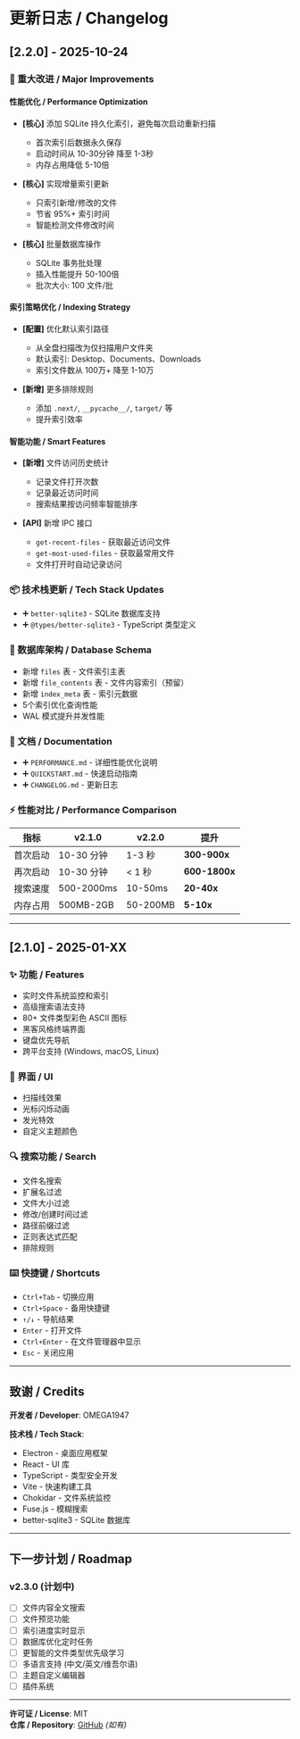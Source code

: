 # 更新日志 / Changelog

## [2.2.0] - 2025-10-24

### 🚀 重大改进 / Major Improvements

#### 性能优化 / Performance Optimization
- **[核心]** 添加 SQLite 持久化索引，避免每次启动重新扫描
  - 首次索引后数据永久保存
  - 启动时间从 10-30分钟 降至 1-3秒
  - 内存占用降低 5-10倍

- **[核心]** 实现增量索引更新
  - 只索引新增/修改的文件
  - 节省 95%+ 索引时间
  - 智能检测文件修改时间

- **[核心]** 批量数据库操作
  - SQLite 事务批处理
  - 插入性能提升 50-100倍
  - 批次大小: 100 文件/批

#### 索引策略优化 / Indexing Strategy
- **[配置]** 优化默认索引路径
  - 从全盘扫描改为仅扫描用户文件夹
  - 默认索引: Desktop、Documents、Downloads
  - 索引文件数从 100万+ 降至 1-10万

- **[新增]** 更多排除规则
  - 添加 `.next/`, `__pycache__/`, `target/` 等
  - 提升索引效率

#### 智能功能 / Smart Features
- **[新增]** 文件访问历史统计
  - 记录文件打开次数
  - 记录最近访问时间
  - 搜索结果按访问频率智能排序

- **[API]** 新增 IPC 接口
  - `get-recent-files` - 获取最近访问文件
  - `get-most-used-files` - 获取最常用文件
  - 文件打开时自动记录访问

### 📦 技术栈更新 / Tech Stack Updates
- ➕ `better-sqlite3` - SQLite 数据库支持
- ➕ `@types/better-sqlite3` - TypeScript 类型定义

### 🔧 数据库架构 / Database Schema
- 新增 `files` 表 - 文件索引主表
- 新增 `file_contents` 表 - 文件内容索引（预留）
- 新增 `index_meta` 表 - 索引元数据
- 5个索引优化查询性能
- WAL 模式提升并发性能

### 📝 文档 / Documentation
- ➕ `PERFORMANCE.md` - 详细性能优化说明
- ➕ `QUICKSTART.md` - 快速启动指南
- ➕ `CHANGELOG.md` - 更新日志

### ⚡ 性能对比 / Performance Comparison

| 指标 | v2.1.0 | v2.2.0 | 提升 |
|------|--------|--------|------|
| 首次启动 | 10-30 分钟 | 1-3 秒 | **300-900x** |
| 再次启动 | 10-30 分钟 | < 1 秒 | **600-1800x** |
| 搜索速度 | 500-2000ms | 10-50ms | **20-40x** |
| 内存占用 | 500MB-2GB | 50-200MB | **5-10x** |

---

## [2.1.0] - 2025-01-XX

### ✨ 功能 / Features
- 实时文件系统监控和索引
- 高级搜索语法支持
- 80+ 文件类型彩色 ASCII 图标
- 黑客风格终端界面
- 键盘优先导航
- 跨平台支持 (Windows, macOS, Linux)

### 🎨 界面 / UI
- 扫描线效果
- 光标闪烁动画
- 发光特效
- 自定义主题颜色

### 🔍 搜索功能 / Search
- 文件名搜索
- 扩展名过滤
- 文件大小过滤
- 修改/创建时间过滤
- 路径前缀过滤
- 正则表达式匹配
- 排除规则

### ⌨️ 快捷键 / Shortcuts
- `Ctrl+Tab` - 切换应用
- `Ctrl+Space` - 备用快捷键
- `↑/↓` - 导航结果
- `Enter` - 打开文件
- `Ctrl+Enter` - 在文件管理器中显示
- `Esc` - 关闭应用

---

## 致谢 / Credits

**开发者 / Developer**: OMEGA1947

**技术栈 / Tech Stack**:
- Electron - 桌面应用框架
- React - UI 库
- TypeScript - 类型安全开发
- Vite - 快速构建工具
- Chokidar - 文件系统监控
- Fuse.js - 模糊搜索
- better-sqlite3 - SQLite 数据库

---

## 下一步计划 / Roadmap

### v2.3.0 (计划中)
- [ ] 文件内容全文搜索
- [ ] 文件预览功能
- [ ] 索引进度实时显示
- [ ] 数据库优化定时任务
- [ ] 更智能的文件类型优先级学习
- [ ] 多语言支持 (中文/英文/维吾尔语)
- [ ] 主题自定义编辑器
- [ ] 插件系统

---

**许可证 / License**: MIT  
**仓库 / Repository**: [GitHub](https://github.com/OMEGA1947/hacker-file-search) *(如有)*
